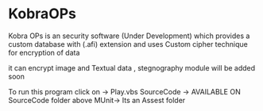 # KobraOPs
Kobra OPs is an security software (Under Development) 
which provides a custom database with (.afi) extension
and uses Custom cipher technique for encryption of data

it can encrypt image and Textual data , stegnography module will be added soon

To run this program click on ->  Play.vbs 
SourceCode -> AVAILABLE ON SourceCode folder above
MUnit-> Its an Assest folder

